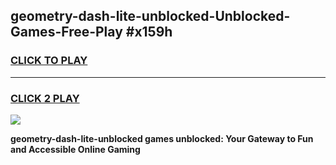 
## geometry-dash-lite-unblocked-Unblocked-Games-Free-Play #x159h
<h3>
<a href="https://us.freeplayer.one?title=geometry-dash-lite-unblocked&ref=9M">CLICK TO PLAY</a></h3>
<hr>

<h3>
<a href="https://us.freeplayer.one?title=geometry-dash-lite-unblocked&ref=9M">CLICK 2 PLAY</a>
  
</h3>

<a href="https://us.freeplayer.one?title=geometry-dash-lite-unblocked&ref=9M"><img src="https://clearcache.store/games.png"></a>


**geometry-dash-lite-unblocked games unblocked: Your Gateway to Fun and Accessible Online Gaming**
